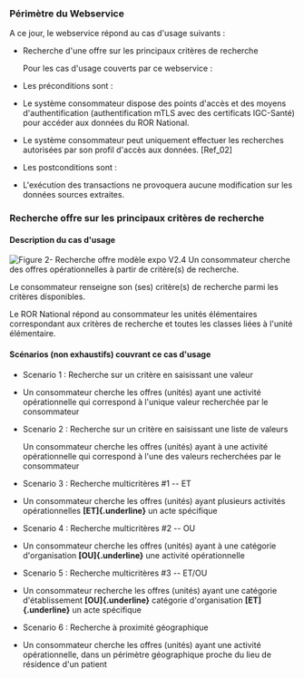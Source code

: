 
### Périmètre du Webservice

A ce jour, le webservice répond au cas d'usage suivants :

-   Recherche d'une offre sur les principaux critères de recherche

    Pour les cas d'usage couverts par ce webservice :

-   Les préconditions sont :

-   Le système consommateur dispose des points d'accès et des moyens
    d'authentification (authentification mTLS avec des certificats
    IGC-Santé) pour accéder aux données du ROR National.

-   Le système consommateur peut uniquement effectuer les recherches
    autorisées par son profil d'accès aux données. \[Ref_02\]

-   Les postconditions sont :

-   L'exécution des transactions ne provoquera aucune modification sur
    les données sources extraites.

### Recherche offre sur les principaux critères de recherche

#### Description du cas d'usage

![Figure 2- Recherche offre modèle expo V2.4](image6.png "Figure 2- Recherche offre modèle expo V2.4")
Un consommateur cherche des offres opérationnelles à partir de
critère(s) de recherche.

Le consommateur renseigne son (ses) critère(s) de recherche parmi les
critères disponibles.

Le ROR National répond au consommateur les unités élémentaires
correspondant aux critères de recherche et toutes les classes liées à
l'unité élémentaire.

#### Scénarios (non exhaustifs) couvrant ce cas d'usage  

-   Scenario 1 : Recherche sur un critère en saisissant une valeur

-   Un consommateur cherche les offres (unités) ayant une activité
    opérationnelle qui correspond à l'unique valeur recherchée par le
    consommateur

-   Scenario 2 : Recherche sur un critère en saisissant une liste de
    valeurs

    Un consommateur cherche les offres (unités) ayant à une activité
    opérationnelle qui correspond à l'une des valeurs recherchées par le
    consommateur

-   Scenario 3 : Recherche multicritères #1 -- ET

-   Un consommateur cherche les offres (unités) ayant plusieurs
    activités opérationnelles **[ET]{.underline}** un acte spécifique

-   Scenario 4 : Recherche multicritères #2 -- OU

-   Un consommateur cherche les offres (unités) ayant à une catégorie
    d\'organisation **[OU]{.underline}** une activité opérationnelle

-   Scenario 5 : Recherche multicritères #3 -- ET/OU

-   Un consommateur recherche les offres (unités) ayant une catégorie
    d'établissement **[OU]{.underline}** catégorie d'organisation
    **[ET]{.underline}** un acte spécifique

-   Scenario 6 : Recherche à proximité géographique

-   Un consommateur cherche les offres (unités) ayant une activité
    opérationnelle, dans un périmètre géographique proche du lieu de
    résidence d\'un patient
